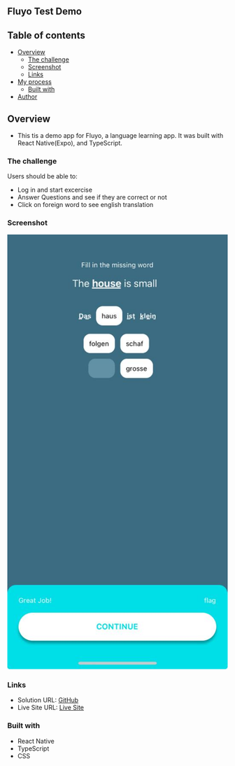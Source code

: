 ## Fluyo Test Demo

## Table of contents

- [Overview](#overview)
  - [The challenge](#the-challenge)
  - [Screenshot](#screenshot)
  - [Links](#links)
- [My process](#my-process)
  - [Built with](#built-with)
- [Author](#author)

## Overview

- This tis a demo app for Fluyo, a language learning app. It was built with React Native(Expo), and TypeScript.

### The challenge

Users should be able to:

- Log in and start excercise
- Answer Questions and see if they are correct or not
- Click on foreign word to see english translation

### Screenshot

![App Screenshot](./src/assets/correct-screenshot.jpg)

### Links

- Solution URL: [GitHub](https://github.com/mikenjuki/Base-apparel-landing-page)
- Live Site URL: [Live Site](https://mikenjuki.github.io/Base-apparel-landing-page/)

### Built with

- React Native
- TypeScript
- CSS
